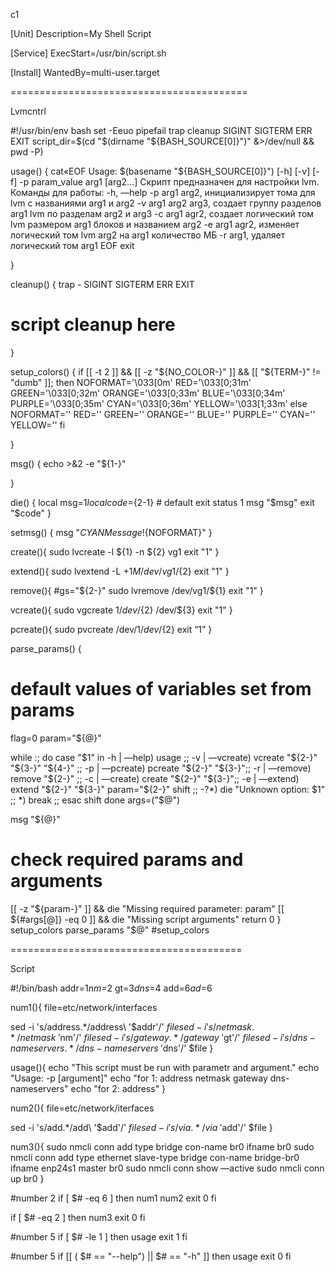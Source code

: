 c1

[Unit]
Description=My Shell Script

[Service]
ExecStart=/usr/bin/script.sh

[Install]
WantedBy=multi-user.target



=========================================


Lvmcntrl

#!/usr/bin/env bash
set -Eeuo pipefail
trap cleanup SIGINT SIGTERM ERR EXIT
script_dir=$(cd "$(dirname "${BASH_SOURCE[0]}")" &>/dev/null && pwd -P)

usage() {
cat«EOF
Usage: $(basename "${BASH_SOURCE[0]}") [-h] [-v] [-f] -p param_value arg1 [arg2...]
Скрипт предназначен для настройки lvm.
Команды для работы:
-h, —help
-p arg1 arg2, инициализирует тома для lvm c названиями arg1 и arg2
-v arg1 arg2 arg3, создает группу разделов arg1 lvm по разделам arg2 и arg3
-c arg1 agr2, создает логический том lvm размером arg1 блоков и названием arg2
-e arg1 agr2, изменяет логический том lvm arg2 на arg1 количество МБ
-r arg1, удаляет логический том arg1
EOF
exit

}

cleanup() {
trap - SIGINT SIGTERM ERR EXIT
# script cleanup here
}

setup_colors() {
if [[ -t 2 ]] && [[ -z "${NO_COLOR-}" ]] && [[ "${TERM-}" != "dumb" ]]; then
NOFORMAT='\033[0m' RED='\033[0;31m' GREEN='\033[0;32m' ORANGE='\033[0;33m'
BLUE='\033[0;34m' PURPLE='\033[0;35m' CYAN='\033[0;36m' YELLOW='\033[1;33m'
else
NOFORMAT='' RED='' GREEN='' ORANGE='' BLUE='' PURPLE='' CYAN='' YELLOW=''
fi

}


msg() {
echo >&2 -e "${1-}"

}


die() {
local msg=$1
local code=${2-1} # default exit status 1
msg "$msg"
exit "$code"
}

setmsg() {
msg "${CYAN}Message!${NOFORMAT}"
}

create(){
sudo lvcreate -l ${1} -n ${2} vg1
exit "1"
}

extend(){
sudo lvextend -L +${1}M /dev/vg1/${2}
exit "1"
}

remove(){
#gs="${2-}"
sudo lvremove /dev/vg1/${1}
exit "1"
}

vcreate(){
sudo vgcreate ${1} /dev/${2} /dev/${3}
exit "1"
}

pcreate(){
sudo pvcreate /dev/${1} /dev/${2}
exit  “1”
}

parse_params() {
# default values of variables set from params
flag=0
param="${@}"

while :; do
case "$1" in
-h | —help) usage ;;
-v | —vcreate) vcreate "${2-}" "${3-}" "${4-}" ;;
-p | —pcreate) pcreate "${2-}" "${3-}";;
-r | —remove) remove "${2-}" ;;
-c | —create) create "${2-}" "${3-}";;
-e | —extend) extend "${2-}" "${3-}"
param="${2-}"
shift
;;
-?*) die "Unknown option: $1" ;;
*) break ;;
esac
shift
done
args=("$@")

msg "${@}"

# check required params and arguments
[[ -z "${param-}" ]] && die "Missing required parameter: param"
[[ ${#args[@]} -eq 0 ]] && die "Missing script arguments"
return 0
}
setup_colors
parse_params "$@"
#setup_colors


========================================



Script

#!/bin/bash
addr=$1
nm=$2
gt=$3
dns=$4
add=$6
ad=$6

num1(){
file=etc/network/interfaces

sed -i 's/address.*/address\ '$addr'/' $file
sed -i 's/netmask.*/netmask\ '$nm'/' $file
sed -i 's/gateway.*/gateway\ '$gt'/' $file
sed -i 's/dns-nameservers.*/dns-nameservers\ '$dns'/' $file
}

usage(){
echo "This script must be run with parametr and argument."
echo "Usage: -p [argument]"
echo "for 1: address netmask gateway dns-nameservers"
echo "for 2: address"
}

num2(){
file=etc/network/iterfaces

sed -i 's/add.*/add\ '$add'/' $file
sed -i 's/via.*/via\ '$add'/' $file
}

num3(){
sudo nmcli conn add type bridge con-name br0 ifname br0
sudo nmcli conn add type ethernet slave-type bridge con-name bridge-br0 ifname enp24s1 master br0
sudo nmcli conn show —active
sudo nmcli conn up br0
}

#number 2
if [ $# -eq 6 ]
then
num1
num2
exit 0
fi

if [ $# -eq 2 ]
then
num3
exit 0
fi

#number 5
if [ $# -le 1 ]
then
usage
exit 1
fi

#number 5
if [[ ( $# == "--help") || $# == "-h" ]]
then
usage
exit 0
fi
